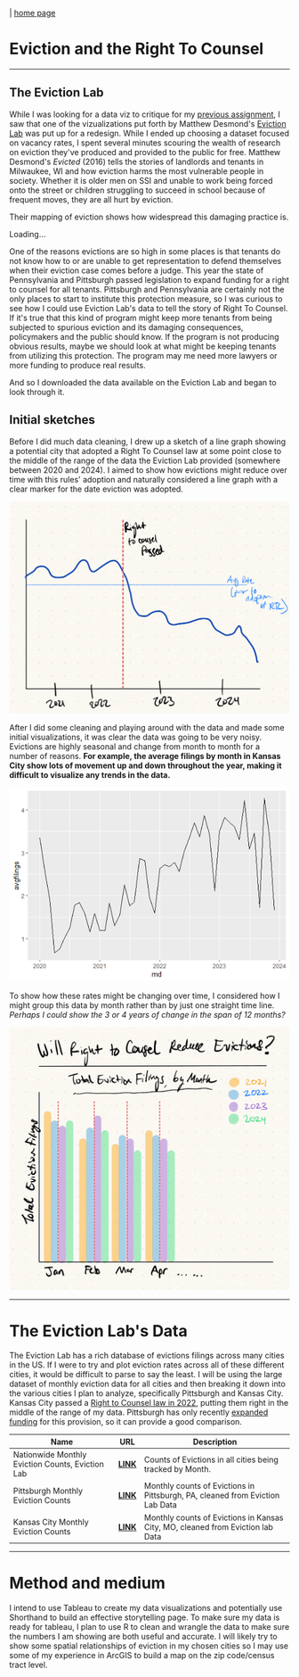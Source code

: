 | [home page](https://morgansh9212.github.io/morgan_shaw_portfolio/)



# Eviction and the Right To Counsel
-----------
## The Eviction Lab

While I was looking for a data viz to critique for my [previous assignment](MakeoverMonday_34.html), I saw that one of the vizualizations put forth by Matthew Desmond's [Eviction Lab](evictionlab.org) was put up for a redesign. 
While I ended up choosing a dataset focused on vacancy rates, I spent several minutes scouring the wealth of research on eviction they've produced and provided to the public for free. 
Matthew Desmond's *Evicted* (2016) tells the stories of landlords and tenants in Milwaukee, WI and how eviction harms the most vulnerable people in society. 
Whether it is older men on SSI and unable to work being forced onto the street or children struggling to succeed in school because of frequent moves, they are all hurt by eviction.

Their mapping of eviction shows how widespread this damaging practice is. 
<div data-pym-src="https://evictionlab.org/map/?m=raw&c=p&b=efr&s=all&r=states&y=2018&z=3.94&lat=38.14&lon=-97.54&lang=en&embed=true">Loading...</div><script type="text/javascript" src="https://pym.nprapps.org/pym-loader.v1.min.js"></script>

One of the reasons evictions are so high in some places is that tenants do not know how to or are unable to get representation to defend themselves when their eviction case comes before a judge. This year the state of Pennsylvania and Pittsburgh passed legislation to expand funding for a right to counsel for all tenants. Pittsburgh and Pennsylvania are certainly not the only places to start to institute this protection measure, so I was curious to see how I could use Eviction Lab's data to tell the story of Right To Counsel. If it's true that this kind of program might keep more tenants from being subjected to spurious eviction and its damaging consequences, policymakers and the public should know. If the program is not producing obvious results, maybe we should look at what might be keeping tenants from utilizing this protection. The program may me need more lawyers or more funding to produce real results. 

And so I downloaded the data available on the Eviction Lab and began to look through it.

## Initial sketches
Before I did much data cleaning, I drew up a sketch of a line graph showing a potential city that adopted a Right To Counsel law at some point close to the middle of the range of the data the Eviction Lab provided (somewhere between 2020 and 2024). I aimed to show how evictions might reduce over time with this rules' adoption and naturally considered a line graph with a clear marker for the date eviction was adopted.  

<img src="fp_pi_sketch1.png"
  width="600"/>

After I did some cleaning and playing around with the data and made some initial visualizations, it was clear the data was going to be very noisy. Evictions are highly seasonal and change from month to month for a number of reasons. 
**For example, the average filings by month in Kansas City show lots of movement up and down throughout the year, making it difficult to visualize any trends in the data.**  

![Line graph of average filings in KC showing lots of movement up and down](/kc_avgevictionfilingsbymonth.png)

To show how these rates might be changing over time, I considered how I might group this data by month rather than by just one straight time line. 
*Perhaps I could show the 3 or 4 years of change in the span of 12 months?*  


<img src="fp_pi_sketch2bar.png"
    width="600"/>

------------------------------------  
# The Eviction Lab's Data

The Eviction Lab has a rich database of evictions filings across many cities in the US. If I were to try and plot eviction rates across all of these different cities, it would be difficult to parse to say the least. 
I will be using the large dataset of monthly eviction data for all cities and then breaking it down into the various cities I plan to analyze, specifically Pittsburgh and Kansas City. Kansas City passed a [Right to Counsel law in 2022](https://www.kansascity.com/news/politics-government/article256472976.html), putting them right in the middle of the range of my data. Pittsburgh has only recently [expanded funding](https://www.post-gazette.com/news/politics-local/2024/09/04/pittsburgh-city-council-funding-eviction-prevention-programs/stories/202409040078#:~:text=City%20Council%20approves%20additional%20funding%20for%20eviction%20prevention%20programs,-Hallie%20Lauer&text=Nearly%20a%20quarter%20of%20Pittsburgh's,by%20City%20Council%20on%20Wednesday.) for this provision, so it can provide a good comparison.  


| Name | URL | Description |
|------|-----|-------------|
|Nationwide Monthly Eviction Counts, Eviction Lab|[**LINK**](https://evictionlab.org/eviction-tracking/get-the-data/#:~:text=Monthly%20Data-,All%20Cities,-%2D)| Counts of Evictions in all cities being tracked by Month.|
|Pittsburgh Monthly Eviction Counts|[**LINK**](/pgh_eviction_data.csv)|Monthly counts of Evictions in Pittsburgh, PA, cleaned from Eviction Lab Data|
|Kansas City Monthly Eviction Counts|[**LINK**](/kc_evictions_sepdate.csv)|Monthly counts of Evictions in Kansas City, MO, cleaned from Eviction lab Data|

--------
# Method and medium
I intend to use Tableau to create my data visualizations and potentially use Shorthand to build an effective storytelling page. 
To make sure my data is ready for tableau, I plan to use R to clean and wrangle the data to make sure the numbers I am showing are both useful and accurate. 
I will likely try to show some spatial relationships of eviction in my chosen cities so I may use some of my experience in ArcGIS to build a map on the zip code/census tract level. 
